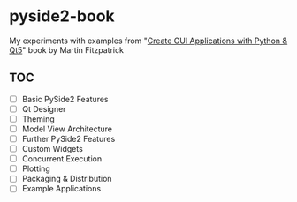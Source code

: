 # pyside2-book

My experiments with examples from "[Create GUI Applications with Python & Qt5][1]" book by Martin Fitzpatrick

## TOC

- [ ] Basic PySide2 Features
- [ ] Qt Designer
- [ ] Theming
- [ ] Model View Architecture
- [ ] Further PySide2 Features
- [ ] Custom Widgets
- [ ] Concurrent Execution
- [ ] Plotting
- [ ] Packaging & Distribution
- [ ] Example Applications

[1]: https://www.learnpyqt.com/pyside2-book/
